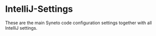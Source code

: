 IntelliJ-Settings
=================
These are the main Syneto code configuration settings together with all IntelliJ settings.

